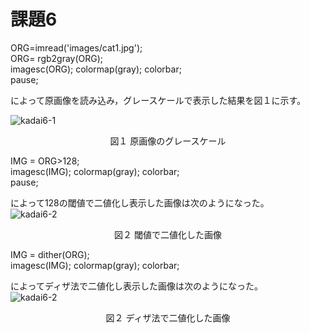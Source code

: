 # 課題6

ORG=imread('images/cat1.jpg');  
ORG= rgb2gray(ORG);  
imagesc(ORG); colormap(gray); colorbar;  
pause;  

によって原画像を読み込み，グレースケールで表示した結果を図１に示す。  

![kadai6-1](https://github.com/y-ascll/image_processing/blob/master/mdimages/kadai6-1.jpg)
<div align="center">
図１ 原画像のグレースケール  
</div> 


IMG = ORG>128;  
imagesc(IMG); colormap(gray); colorbar;  
pause;

によって128の閾値で二値化し表示した画像は次のようになった。  
![kadai6-2](https://github.com/y-ascll/image_processing/blob/master/mdimages/kadai6-2.jpg)
<div align="center">
図２ 閾値で二値化した画像  
</div> 

IMG = dither(ORG);  
imagesc(IMG); colormap(gray); colorbar;

によってディザ法で二値化し表示した画像は次のようになった。  
![kadai6-2](https://github.com/y-ascll/image_processing/blob/master/mdimages/kadai6-2.jpg)
<div align="center">
図２ ディザ法で二値化した画像  
</div> 
